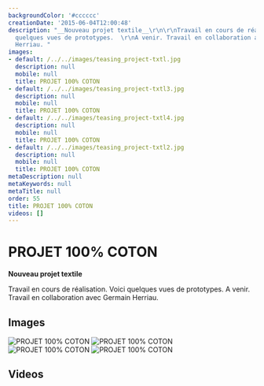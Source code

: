 ```yaml
---
backgroundColor: '#cccccc'
creationDate: '2015-06-04T12:00:48'
description: "__Nouveau projet textile__\r\n\r\nTravail en cours de réalisation. Voici
  quelques vues de prototypes.  \r\nA venir. Travail en collaboration avec Germain
  Herriau. "
images:
- default: /../../images/teasing_project-txtl.jpg
  description: null
  mobile: null
  title: PROJET 100% COTON
- default: /../../images/teasing_project-txtl3.jpg
  description: null
  mobile: null
  title: PROJET 100% COTON
- default: /../../images/teasing_project-txtl4.jpg
  description: null
  mobile: null
  title: PROJET 100% COTON
- default: /../../images/teasing_project-txtl2.jpg
  description: null
  mobile: null
  title: PROJET 100% COTON
metaDescription: null
metaKeywords: null
metaTitle: null
order: 55
title: PROJET 100% COTON
videos: []
---
```


# PROJET 100% COTON

__Nouveau projet textile__

Travail en cours de réalisation. Voici quelques vues de prototypes.
A venir. Travail en collaboration avec Germain Herriau.

## Images

![PROJET 100% COTON](/../../images/teasing_project-txtl.jpg)
![PROJET 100% COTON](/../../images/teasing_project-txtl3.jpg)
![PROJET 100% COTON](/../../images/teasing_project-txtl4.jpg)
![PROJET 100% COTON](/../../images/teasing_project-txtl2.jpg)

## Videos
